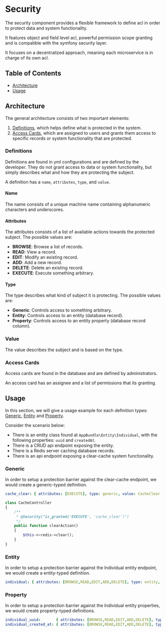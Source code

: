 # Security

The security component provides a flexible framework to define acl in order to protect data and system functionality.

It features object and field level acl, powerful permission scope granting and is compatible with the symfony security layer.

It focuses on a decentralized approach, meaning each microservice is in charge of its own acl.

## Table of Contents

- [Architecture](#architecture)
- [Usage](#usage)

## Architecture

The general architecture consists of two important elements: 

1. [Definitions](#definitions), which helps define what is protected in the system.
2. [Access Cards](#access-cards), which are assigned to users and grants them access to specific records or system functionality that are protected.

### Definitions

Definitions are found in yml configurations and are defined by the developer. They do not grant access to data or system functionality, but simply describes what and how they are protecting the subject.

A definition has a `name`, `attributes`, `type`, and `value`.

#### Name

The name consists of a unique machine name containing alphanumeric characters and underscores.

#### Attributes

The attributes consists of a list of available actions towards the protected subject. The possible values are:

- **BROWSE**: Browse a list of records.
- **READ**: View a record.
- **EDIT**: Modify an existing record.
- **ADD**: Add a new record.
- **DELETE**: Delete an existing record.
- **EXECUTE**: Execute something arbitrary.

#### Type

The type describes what kind of subject it is protecting. The possible values are:

- **Generic**: Controls access to something arbitrary.
- **Entity**: Controls access to an entity (database record).
- **Property**: Controls access to an entity property (database record column).

### Value

The value describes the subject and is based on the type.

### Access Cards

Access cards are found in the database and are defined by administrators.

An access card has an assignee and a list of permissions that its granting.

## Usage

In this section, we will give a usage example for each definition types: [Generic](#generic), [Entity](#entity) and [Property](#property).

Consider the scenario below:

- There is an entity class found at `AppBundle\Entity\Individual`, with the following properties: `uuid` and `createdAt`.
- There is a CRUD api endpoint exposing the entity.
- There is a Redis server caching database records.
- There is an api endpoint exposing a clear-cache system functionality.

### Generic

In order to setup a protection barrier against the clear-cache endpoint, we would create a generic-typed definition.

```yml
cache_clear: { attributes: [EXECUTE], type: generic, value: CacheClear }
```

```php
class CacheController
{
    /**
     * @Security("is_granted('EXECUTE', 'cache_clear')")
     */
    public function clearAction()
    {
        $this->>redis->clear();
    }
}
```

### Entity

In order to setup a protection barrier against the Individual entity endpoint, we would create a entity-typed definition.

```yml
individual: { attributes: [BROWSE,READ,EDIT,ADD,DELETE], type: entity, value: AppBundle\Entity\Individual }
```

### Property

In order to setup a protection barrier against the Individual entity properties, we would create property-typed definitions.

```yml
individual_uuid:       { attributes: [BROWSE,READ,EDIT,ADD,DELETE], type: property, value: AppBundle\Entity\Individual.uuid }
individual_created_at: { attributes: [BROWSE,READ,EDIT,ADD,DELETE], type: property, value: AppBundle\Entity\Individual.createdAt }
```

